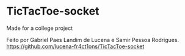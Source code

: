 # TicTacToe-socket
Made for a college project

Feito por Gabriel Paes Landim de Lucena e Samir Pessoa Rodrigues.
https://github.com/lucena-fr4ct1ons/TicTacToe-socket
